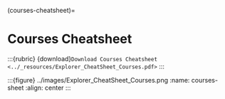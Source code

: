 (courses-cheatsheet)=
# Courses Cheatsheet
:::{rubric} {download}`Download Courses Cheatsheet <../_resources/Explorer_CheatSheet_Courses.pdf>`
:::


:::{figure} ../images/Explorer_CheatSheet_Courses.png
:name: courses-sheet
:align: center
:::